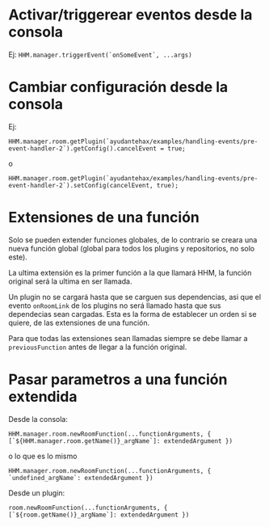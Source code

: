 # Activar/triggerear eventos desde la consola

Ej: ```HHM.manager.triggerEvent(`onSomeEvent`, ...args)```

# Cambiar configuración desde la consola

Ej: 
```
HHM.manager.room.getPlugin(`ayudantehax/examples/handling-events/pre-event-handler-2`).getConfig().cancelEvent = true;
```
o
```
HHM.manager.room.getPlugin(`ayudantehax/examples/handling-events/pre-event-handler-2`).setConfig(cancelEvent, true);
```

# Extensiones de una función

Solo se pueden extender funciones globales, de lo contrario se creara una nueva función global (global para todos los plugins y repositorios, no solo este).

La ultima extensión es la primer función a la que llamará HHM, la función original será la ultima en ser llamada.

Un plugin no se cargará hasta que se carguen sus dependencias, asi que el evento ```onRoomLink``` de los plugins no será llamado hasta que sus dependecias sean cargadas. Esta es la forma de establecer un orden si se quiere, de las extensiones de una función.

Para que todas las extensiones sean llamadas siempre se debe llamar a ```previousFunction``` antes de llegar a la función original.

# Pasar parametros a una función extendida

Desde la consola: 
```
HHM.manager.room.newRoomFunction(...functionArguments, { [`${HHM.manager.room.getName()}_argName`]: extendedArgument })
```
o lo que es lo mismo 
```
HHM.manager.room.newRoomFunction(...functionArguments, { `undefined_argName`: extendedArgument })
```

Desde un plugin: 
```
room.newRoomFunction(...functionArguments, { [`${room.getName()}_argName`]: extendedArgument })
```
